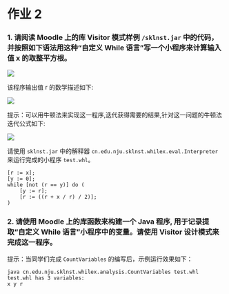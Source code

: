 # 作业 2

### 1. 请阅读 Moodle 上的库 Visitor 模式样例 `/sklnst.jar` 中的代码，并按照如下语法用这种“自定义 While 语言”写一个小程序来计算输入值 x 的取整平方根。

![](https://ws2.sinaimg.cn/large/006tKfTcgy1fnfd6590d9j30xw092go5.jpg)

该程序输出值 r 的数学描述如下:

![](https://ws2.sinaimg.cn/large/006tKfTcgy1fnfd6uu0ybj305o02kglj.jpg)

提示：可以用牛顿法来实现这一程序,迭代获得需要的结果,针对这一问题的牛顿法迭代公式如下:

![](https://ws1.sinaimg.cn/large/006tKfTcgy1fnfd70zxrij30900880sv.jpg)

请使用 `sklnst.jar` 中的解释器 `cn.edu.nju.sklnst.whilex.eval.Interpreter` 来运行完成的小程序 `test.whl`。

```
[r := x];
[y := 0];
while [not (r == y)] do (
    [y := r];
    [r := ((r + x / r) / 2)];
)
```

### 2. 请使用 Moodle 上的库函数来构建一个 Java 程序, 用于记录提取“自定义 While 语言”小程序中的变量。请使用 Visitor 设计模式来完成这一程序。

提示：当同学们完成 `CountVariables` 的编写后，示例运行效果如下：

```
java cn.edu.nju.sklnst.whilex.analysis.CountVariables test.whl test.whl has 3 variables:
x y r
```

